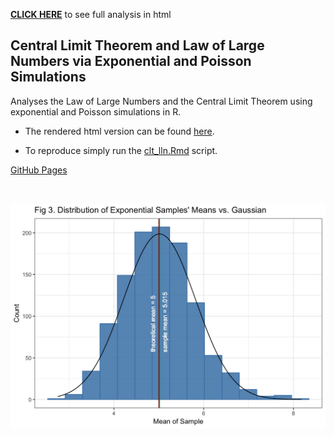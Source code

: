 [**CLICK HERE**](https://reyvaz.github.io/CLT-LLN-Simulations/clt_lln.html)
to see full analysis in html

## Central Limit Theorem and Law of Large Numbers via Exponential and Poisson Simulations

Analyses the Law of Large Numbers and the Central Limit Theorem using 
exponential and Poisson simulations in R. 

* The rendered html version can be found
[here](https://reyvaz.github.io/CLT-LLN-Simulations/clt_lln.html).   

* To reproduce simply run the [clt_lln.Rmd](clt_lln.Rmd) script. 

[GitHub Pages](https://reyvaz.github.io/CLT-LLN-Simulations/)  

<br>
<p align="center">
<a href="https://reyvaz.github.io/CLT-LLN-Simulations/clt_lln.html" 
rel="see html report">
<img src="clt_lln_files/figure-html/expCLTplot-1.png" alt="Drawing" width = "550"></a>
</p>
<br>